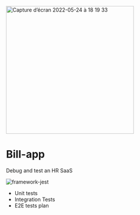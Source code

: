 <img width="350" alt="Capture d’écran 2022-05-24 à 18 19 33" src="https://user-images.githubusercontent.com/76209231/170084484-86090bb5-63ce-4e4e-89ea-37183555b42a.png">


# Bill-app
Debug and test an HR SaaS

![framework-jest](https://user-images.githubusercontent.com/76209231/170084819-890b9acf-8614-490e-9744-e04af76386b2.svg)

* Unit tests
* Integration Tests
* E2E tests plan 
